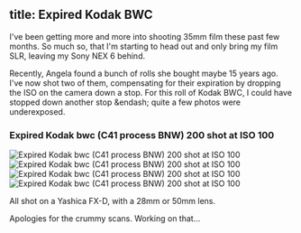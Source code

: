 title: Expired Kodak BWC
---

I've been getting more and more into shooting 35mm film these past few months. So much so, that I'm starting to head out and only bring my film SLR, leaving my Sony NEX 6 behind.

Recently, Angela found a bunch of rolls she bought maybe 15 years ago. I've now shot two of them, compensating for their expiration by dropping the ISO on the camera down a stop. For this roll of Kodak BWC, I could have stopped down another stop &endash; quite a few photos were underexposed.

### Expired Kodak bwc (C41 process BNW) 200 shot at ISO 100

<img src="/assets/media/Scan 0-2.jpg" alt="Expired Kodak bwc (C41 process BNW) 200 shot at ISO 100" />

<img src="/assets/media/Scan 1-2.jpg" alt="Expired Kodak bwc (C41 process BNW) 200 shot at ISO 100" />

<img src="/assets/media/Scan 2-2.jpg" alt="Expired Kodak bwc (C41 process BNW) 200 shot at ISO 100" />

<img src="/assets/media/Scan 4-2.jpg" alt="Expired Kodak bwc (C41 process BNW) 200 shot at ISO 100" />

All shot on a Yashica FX-D, with a 28mm or 50mm lens.

Apologies for the crummy scans. Working on that...
